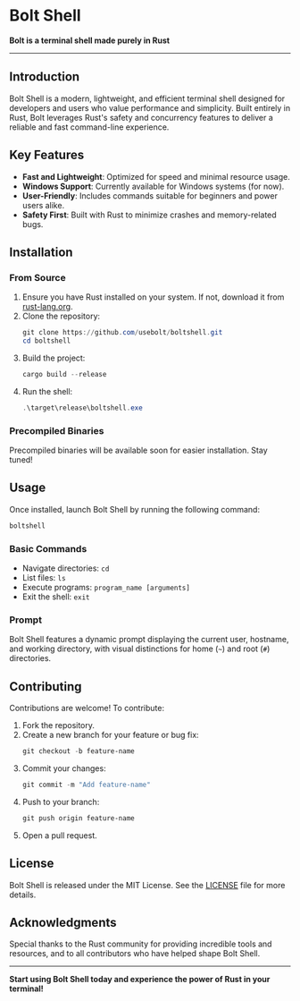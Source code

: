 # Bolt Shell

**Bolt is a terminal shell made purely in Rust**

---

## Introduction

Bolt Shell is a modern, lightweight, and efficient terminal shell designed for developers and users who value performance and simplicity. Built entirely in Rust, Bolt leverages Rust's safety and concurrency features to deliver a reliable and fast command-line experience.

## Key Features

- **Fast and Lightweight**: Optimized for speed and minimal resource usage.
- **Windows Support**: Currently available for Windows systems (for now).
- **User-Friendly**: Includes commands suitable for beginners and power users alike.
- **Safety First**: Built with Rust to minimize crashes and memory-related bugs.

## Installation

### From Source
1. Ensure you have Rust installed on your system. If not, download it from [rust-lang.org](https://www.rust-lang.org/).
2. Clone the repository:
   ```powershell
   git clone https://github.com/usebolt/boltshell.git
   cd boltshell
   ```
3. Build the project:
   ```powershell
   cargo build --release
   ```
4. Run the shell:
   ```powershell
   .\target\release\boltshell.exe
   ```

### Precompiled Binaries
Precompiled binaries will be available soon for easier installation. Stay tuned!

## Usage

Once installed, launch Bolt Shell by running the following command:
```powershell
boltshell
```

### Basic Commands
- Navigate directories: `cd`
- List files: `ls`
- Execute programs: `program_name [arguments]`
- Exit the shell: `exit`

### Prompt
Bolt Shell features a dynamic prompt displaying the current user, hostname, and working directory, with visual distinctions for home (`~`) and root (`#`) directories.

## Contributing

Contributions are welcome! To contribute:
1. Fork the repository.
2. Create a new branch for your feature or bug fix:
   ```powershell
   git checkout -b feature-name
   ```
3. Commit your changes:
   ```powershell
   git commit -m "Add feature-name"
   ```
4. Push to your branch:
   ```powershell
   git push origin feature-name
   ```
5. Open a pull request.

## License

Bolt Shell is released under the MIT License. See the [LICENSE](LICENSE) file for more details.

## Acknowledgments

Special thanks to the Rust community for providing incredible tools and resources, and to all contributors who have helped shape Bolt Shell.

---

**Start using Bolt Shell today and experience the power of Rust in your terminal!**

